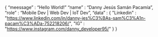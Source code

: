  { “meessage” : “Hello World!”
   “name” : “Danny Jesús Samán Pacamía”,
   “role” : “Mobile Dev | Web Dev | IoT Dev”,
   “data” : 
     { 
      "Linkedin" : "https://www.linkedin.com/in/danny-jes%C3%BAs-sam%C3%A1n-pacam%C3%ADa-752218206/", 
      "IG"       : "https://www.instagram.com/danny_developer95/"
     }
 }

